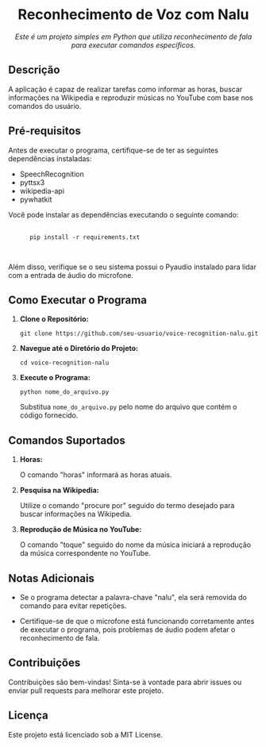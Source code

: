 <!DOCTYPE html>
<html lang="pt-br">

<head>
  <meta charset="UTF-8">
  <meta name="viewport" content="width=device-width, initial-scale=1.0">

</head>

<body>

  <h1 align="center">Reconhecimento de Voz com Nalu</h1>

  <p align="center">
  </p>

  <p align="center">
    <em>Este é um projeto simples em Python que utiliza reconhecimento de fala para executar comandos específicos.</em>
  </p>

  <h2>Descrição</h2>

  <p>
    A aplicação é capaz de realizar tarefas como informar as horas, buscar informações na Wikipedia e reproduzir músicas no YouTube com base nos comandos do usuário.
  </p>

  <h2>Pré-requisitos</h2>

  <p>
    Antes de executar o programa, certifique-se de ter as seguintes dependências instaladas:
  </p>

  <ul>
    <li>SpeechRecognition</li>
    <li>pyttsx3</li>
    <li>wikipedia-api</li>
    <li>pywhatkit</li>
  </ul>

  <p>
    Você pode instalar as dependências executando o seguinte comando:
  </p>

  <pre>
    <code>
      pip install -r requirements.txt
    </code>
  </pre>

  <p>
    Além disso, verifique se o seu sistema possui o Pyaudio instalado para lidar com a entrada de áudio do microfone.
  </p>

  <h2>Como Executar o Programa</h2>

  <ol>
    <li>
      <strong>Clone o Repositório:</strong>
      <pre><code>git clone https://github.com/seu-usuario/voice-recognition-nalu.git</code></pre>
    </li>
    <li>
      <strong>Navegue até o Diretório do Projeto:</strong>
      <pre><code>cd voice-recognition-nalu</code></pre>
    </li>
    <li>
      <strong>Execute o Programa:</strong>
      <pre><code>python nome_do_arquivo.py</code></pre>
      Substitua <code>nome_do_arquivo.py</code> pelo nome do arquivo que contém o código fornecido.
    </li>
  </ol>

  <h2>Comandos Suportados</h2>

  <ol>
    <li>
      <strong>Horas:</strong>
      <p>O comando "horas" informará as horas atuais.</p>
    </li>
    <li>
      <strong>Pesquisa na Wikipedia:</strong>
      <p>Utilize o comando "procure por" seguido do termo desejado para buscar informações na Wikipedia.</p>
    </li>
    <li>
      <strong>Reprodução de Música no YouTube:</strong>
      <p>O comando "toque" seguido do nome da música iniciará a reprodução da música correspondente no YouTube.</p>
    </li>
  </ol>

  <h2>Notas Adicionais</h2>

  <ul>
    <li>
      <p>Se o programa detectar a palavra-chave "nalu", ela será removida do comando para evitar repetições.</p>
    </li>
    <li>
      <p>Certifique-se de que o microfone está funcionando corretamente antes de executar o programa, pois problemas de áudio podem afetar o reconhecimento de fala.</p>
    </li>
  </ul>

  <h2>Contribuições</h2>

  <p>
    Contribuições são bem-vindas! Sinta-se à vontade para abrir issues ou enviar pull requests para melhorar este projeto.
  </p>

  <h2>Licença</h2>

  <p>
    Este projeto está licenciado sob a MIT License.
  </p>

</body>

</html>
